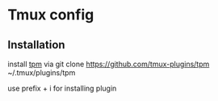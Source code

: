 # Tmux config

## Installation

install [tpm](https://github.com/tmux-plugins/tpm) via 
    git clone https://github.com/tmux-plugins/tpm ~/.tmux/plugins/tpm

use prefix + i for installing plugin

